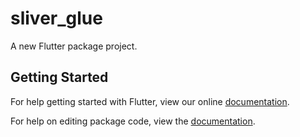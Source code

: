 # sliver_glue

A new Flutter package project.

## Getting Started

For help getting started with Flutter, view our online [documentation](https://flutter.io/).

For help on editing package code, view the [documentation](https://flutter.io/developing-packages/).
